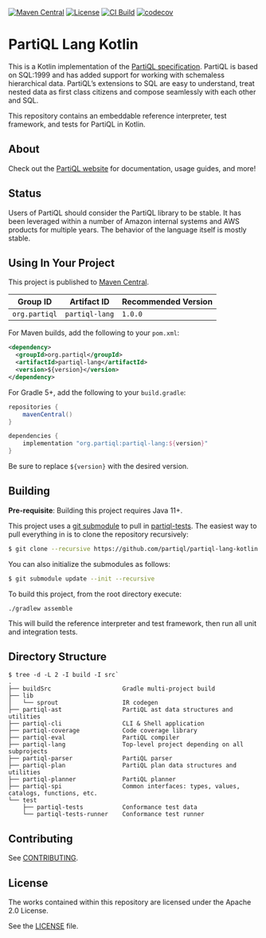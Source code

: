 
[![Maven Central](https://maven-badges.herokuapp.com/maven-central/org.partiql/partiql-lang/badge.svg)](https://maven-badges.herokuapp.com/maven-central/org.partiql/partiql-lang)
[![License](https://img.shields.io/hexpm/l/plug.svg)](https://github.com/partiql/partiql-lang-kotlin/blob/main/LICENSE)
[![CI Build](https://github.com/partiql/partiql-lang-kotlin/actions/workflows/build.yml/badge.svg)](https://github.com/partiql/partiql-lang-kotlin/actions?query=workflow%3A%22Build+and+Report+Generation%22)
[![codecov](https://codecov.io/gh/partiql/partiql-lang-kotlin/branch/main/graph/badge.svg)](https://codecov.io/gh/partiql/partiql-lang-kotlin)

# PartiQL Lang Kotlin

This is a Kotlin implementation of the [PartiQL specification](https://partiql.org/assets/PartiQL-Specification.pdf).
PartiQL is based on SQL:1999 and has added support for working with schemaless hierarchical data.
PartiQL’s extensions to SQL are easy to understand, treat nested data as first class citizens and
compose seamlessly with each other and SQL.

This repository contains an embeddable reference interpreter, test framework, and tests for PartiQL in Kotlin.

## About

Check out the [PartiQL website](https://www.partiql.org) for documentation, usage guides, and more!

## Status

Users of PartiQL should consider the PartiQL library to be stable. It has been leveraged within a number of Amazon internal
systems and AWS products for multiple years. The behavior of the language itself is mostly stable.

## Using In Your Project

This project is published to [Maven Central](https://central.sonatype.com/artifact/org.partiql/partiql-lang).

| Group ID      | Artifact ID    | Recommended Version |
|---------------|----------------|---------------------|
| `org.partiql` | `partiql-lang` | `1.0.0`             |

For Maven builds, add the following to your `pom.xml`:

```xml
<dependency>
  <groupId>org.partiql</groupId>
  <artifactId>partiql-lang</artifactId>
  <version>${version}</version>
</dependency>
```

For Gradle 5+, add the following to your `build.gradle`:

```groovy
repositories {
    mavenCentral()
}

dependencies {
    implementation "org.partiql:partiql-lang:${version}"
}
```

Be sure to replace `${version}` with the desired version.

## Building

**Pre-requisite**: Building this project requires Java 11+.

This project uses a [git submodule](https://git-scm.com/book/en/v2/Git-Tools-Submodules) to pull in 
[partiql-tests](https://github.com/partiql/partiql-tests). The easiest way to pull everything in is to clone the 
repository recursively:

```bash
$ git clone --recursive https://github.com/partiql/partiql-lang-kotlin.git
```

You can also initialize the submodules as follows:

```bash
$ git submodule update --init --recursive
```

To build this project, from the root directory execute:

```shell
./gradlew assemble
```

This will build the reference interpreter and test framework, then run all unit and integration tests.

## Directory Structure

```
$ tree -d -L 2 -I build -I src`
.
├── buildSrc                    Gradle multi-project build
├── lib
│   └── sprout                  IR codegen
├── partiql-ast                 PartiQL ast data structures and utilities
├── partiql-cli                 CLI & Shell application
├── partiql-coverage            Code coverage library
├── partiql-eval                PartiQL compiler
├── partiql-lang                Top-level project depending on all subprojects
├── partiql-parser              PartiQL parser
├── partiql-plan                PartiQL plan data structures and utilities
├── partiql-planner             PartiQL planner
├── partiql-spi                 Common interfaces: types, values, catalogs, functions, etc.
└── test
    ├── partiql-tests           Conformance test data
    └── partiql-tests-runner    Conformance test runner
```

## Contributing

See [CONTRIBUTING](CONTRIBUTING.md).

## License

The works contained within this repository are licensed under the Apache 2.0 License.

See the [LICENSE](LICENSE) file.
